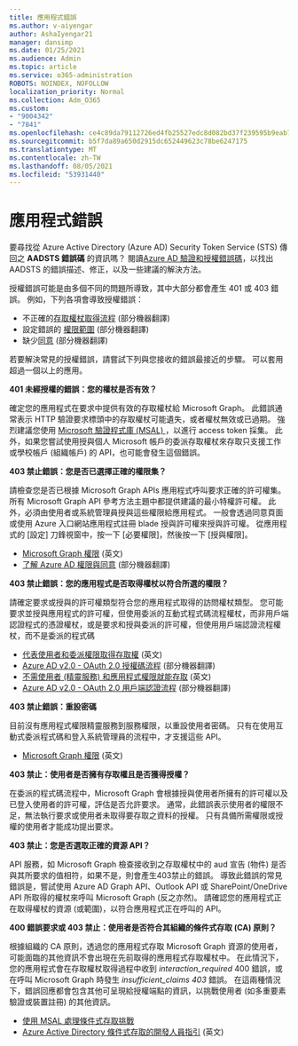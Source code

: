 ```yaml
---
title: 應用程式錯誤
ms.author: v-aiyengar
author: AshaIyengar21
manager: dansimp
ms.date: 01/25/2021
ms.audience: Admin
ms.topic: article
ms.service: o365-administration
ROBOTS: NOINDEX, NOFOLLOW
localization_priority: Normal
ms.collection: Adm_O365
ms.custom:
- "9004342"
- "7841"
ms.openlocfilehash: ce4c89da79112726ed4fb25527edc8d082bd37f239595b9eab7279abeeecfd7e
ms.sourcegitcommit: b5f7da89a650d2915dc652449623c78be6247175
ms.translationtype: MT
ms.contentlocale: zh-TW
ms.lasthandoff: 08/05/2021
ms.locfileid: "53931440"
---
```

# <a name="application-errors"></a>應用程式錯誤

要尋找從 Azure Active Directory (Azure AD) Security Token Service (STS) 傳回之 **AADSTS 錯誤碼** 的資訊嗎？ 閱讀[Azure AD 驗證和授權錯誤碼](https://docs.microsoft.com/azure/active-directory/develop/reference-aadsts-error-codes)，以找出 AADSTS 的錯誤描述、修正，以及一些建議的解決方法。

授權錯誤可能是由多個不同的問題所導致，其中大部分都會產生 401 或 403 錯誤。 例如，下列各項會導致授權錯誤：

- 不正確的[存取權杖取得流程](https://docs.microsoft.com/azure/active-directory/develop/reference-aadsts-error-codes) (部分機器翻譯) 
- 設定錯誤的 [權限範圍](https://docs.microsoft.com/azure/active-directory/develop/active-directory-v2-scopes) (部分機器翻譯) 
- 缺少[同意](https://docs.microsoft.com/azure/active-directory/develop/active-directory-devhowto-multi-tenant-overview#understanding-user-and-admin-consent) (部分機器翻譯)

若要解決常見的授權錯誤，請嘗試下列與您接收的錯誤最接近的步驟。 可以套用超過一個以上的應用。

**401 未經授權的錯誤：您的權杖是否有效？**

確定您的應用程式在要求中提供有效的存取權杖給 Microsoft Graph。 此錯誤通常表示 HTTP 驗證要求標頭中的存取權杖可能遺失，或者權杖無效或已過期。 強烈建議您使用 [Microsoft 驗證程式庫 (MSAL) ](https://docs.microsoft.com/azure/active-directory/develop/msal-overview) ，以進行 access token 採集。 此外，如果您嘗試使用授與個人 Microsoft 帳戶的委派存取權杖來存取只支援工作或學校帳戶 (組織帳戶) 的 API，也可能會發生這個錯誤。

**403 禁止錯誤：您是否已選擇正確的權限集？**

請檢查您是否已根據 Microsoft Graph APIs 應用程式呼叫要求正確的許可權集。 所有 Microsoft Graph API 參考方法主題中都提供建議的最小特權許可權。 此外，必須由使用者或系統管理員授與這些權限給應用程式。 一般會透過同意頁面或使用 Azure 入口網站應用程式註冊 blade 授與許可權來授與許可權。 從應用程式的 [設定] 刀鋒視窗中，按一下 [必要權限]，然後按一下 [授與權限]。

- [Microsoft Graph 權限](https://docs.microsoft.com/graph/permissions-reference) (英文) 
- [了解 Azure AD 權限與同意](https://docs.microsoft.com/azure/active-directory/develop/v2-permissions-and-consent) (部分機器翻譯) 

**403 禁止錯誤：您的應用程式是否取得權杖以符合所選的權限？**

請確定要求或授與的許可權類型符合您的應用程式取得的訪問權杖類型。 您可能要求並授與應用程式的許可權，但使用委派的互動式程式碼流程權杖，而非用戶端認證程式的憑證權杖，或是要求和授與委派的許可權，但使用用戶端認證流程權杖，而不是委派的程式碼

- [代表使用者和委派權限取得存取權](https://docs.microsoft.com/graph/auth_v2_user) (英文) 
- [Azure AD v2.0 - OAuth 2.0 授權碼流程](https://docs.microsoft.com/azure/active-directory/develop/v2-oauth2-auth-code-flow) (部分機器翻譯) 
- [不需使用者 (精靈服務) 和應用程式權限就能存取](https://docs.microsoft.com/graph/auth_v2_service) (英文) 
- [Azure AD v2.0 - OAuth 2.0 用戶端認證流程](https://docs.microsoft.com/azure/active-directory/develop/v2-oauth2-client-creds-grant-flow) (部分機器翻譯) 

**403 禁止錯誤：重設密碼**

目前沒有應用程式權限精靈服務到服務權限，以重設使用者密碼。 只有在使用互動式委派程式碼和登入系統管理員的流程中，才支援這些 API。

- [Microsoft Graph 權限](https://docs.microsoft.com/graph/permissions-reference) (英文)

**403 禁止：使用者是否擁有存取權且是否獲得授權？**

在委派的程式碼流程中，Microsoft Graph 會根據授與使用者所擁有的許可權以及已登入使用者的許可權，評估是否允許要求。 通常，此錯誤表示使用者的權限不足，無法執行要求或使用者未取得要存取之資料的授權。 只有具備所需權限或授權的使用者才能成功提出要求。

**403 禁止：您是否選取正確的資源 API？**

API 服務，如 Microsoft Graph 檢查接收到之存取權杖中的 aud 宣告 (物件) 是否與其所要求的值相符，如果不是，則會產生403禁止的錯誤。 導致此錯誤的常見錯誤是，嘗試使用 Azure AD Graph API、Outlook API 或 SharePoint/OneDrive API 所取得的權杖來呼叫 Microsoft Graph (反之亦然)。 請確認您的應用程式正在取得權杖的資源 (或範圍)，以符合應用程式正在呼叫的 API。

**400 錯誤要求或 403 禁止：使用者是否符合其組織的條件式存取 (CA) 原則？**

根據組織的 CA 原則，透過您的應用程式存取 Microsoft Graph 資源的使用者，可能面臨的其他資訊不會出現在先前取得的應用程式存取權杖中。 在此情況下，您的應用程式會在存取權杖取得過程中收到 *interaction_required* 400 錯誤，或在呼叫 Microsoft Graph 時發生 *insufficient_claims 403* 錯誤。 在這兩種情況下，錯誤回應都會包含其他可呈現給授權端點的資訊，以挑戰使用者 (如多重要素驗證或裝置註冊) 的其他資訊。

- [使用 MSAL 處理條件式存取挑戰 ](https://docs.microsoft.com/azure/active-directory/develop/msal-handling-exceptions#conditional-access-and-claims-challenges)
- [Azure Active Directory 條件式存取的開發人員指引](https://docs.microsoft.com/azure/active-directory/develop/conditional-access-dev-guide) (英文)
